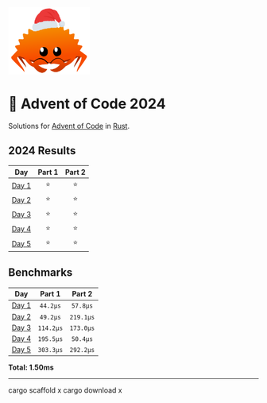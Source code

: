 <img src="./.assets/christmas_ferris.png" width="164">

# 🎄 Advent of Code 2024

Solutions for [Advent of Code](https://adventofcode.com/) in [Rust](https://www.rust-lang.org/).

<!--- advent_readme_stars table --->
## 2024 Results

| Day | Part 1 | Part 2 |
| :---: | :---: | :---: |
| [Day 1](https://adventofcode.com/2024/day/1) | ⭐ | ⭐ |
| [Day 2](https://adventofcode.com/2024/day/2) | ⭐ | ⭐ |
| [Day 3](https://adventofcode.com/2024/day/3) | ⭐ | ⭐ |
| [Day 4](https://adventofcode.com/2024/day/4) | ⭐ | ⭐ |
| [Day 5](https://adventofcode.com/2024/day/5) | ⭐ | ⭐ |
<!--- advent_readme_stars table --->

<!--- benchmarking table --->
## Benchmarks

| Day | Part 1 | Part 2 |
| :---: | :---: | :---:  |
| [Day 1](./src/bin/01.rs) | `44.2µs` | `57.8µs` |
| [Day 2](./src/bin/02.rs) | `49.2µs` | `219.1µs` |
| [Day 3](./src/bin/03.rs) | `114.2µs` | `173.0µs` |
| [Day 4](./src/bin/04.rs) | `195.5µs` | `50.4µs` |
| [Day 5](./src/bin/05.rs) | `303.3µs` | `292.2µs` |

**Total: 1.50ms**
<!--- benchmarking table --->

---
cargo scaffold x
cargo download x
